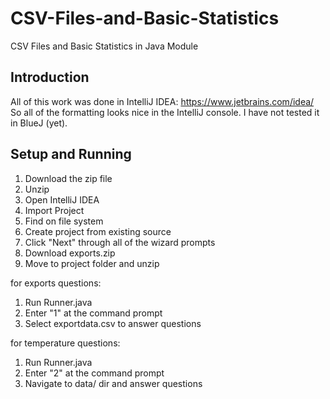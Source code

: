 # CSV-Files-and-Basic-Statistics
CSV Files and Basic Statistics in Java Module

## Introduction
All of this work was done in IntelliJ IDEA: https://www.jetbrains.com/idea/  
So all of the formatting looks nice in the IntelliJ console. I have not tested it in BlueJ (yet).

## Setup and Running
1. Download the zip file  
2. Unzip  
3. Open IntelliJ IDEA  
4. Import Project  
5. Find on file system  
6. Create project from existing source  
7. Click "Next" through all of the wizard prompts  
8. Download exports.zip  
9. Move to project folder and unzip  

for exports questions:  
1. Run Runner.java  
2. Enter "1" at the command prompt  
3. Select exportdata.csv to answer questions  

for temperature questions:  
1. Run Runner.java  
2. Enter "2" at the command prompt  
3. Navigate to data/ dir and answer questions  
